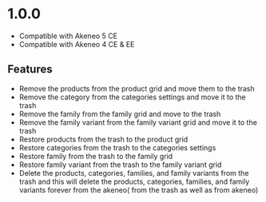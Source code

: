 # 1.0.0
- Compatible with Akeneo 5 CE
- Compatible with Akeneo 4 CE & EE

## Features
- Remove the products from the product grid and move them to the trash
- Remove the category from the categories settings and move it to the trash
- Remove the family from the family grid and move to the trash
- Remove the family variant from the family variant grid and move it to the trash
- Restore products from the trash to the product grid
- Restore categories from the trash to the categories settings
- Restore family from the trash to the family grid
- Restore family variant  from the trash to the family variant grid
- Delete the products, categories, families, and family variants from the trash and this will delete the products, categories, families, and family variants forever from the akeneo( from the trash as well as from akeneo)